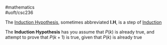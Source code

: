 #mathematics  
#uoft/csc236 

The [Induction Hypothesis](.md), sometimes abbreviated **I.H**, is a step of [Induction](Induction.md)

The **Induction Hypothesis** has you assume that $P(k)$ is already true, and attempt to prove that $P(k+1)$ is true, given that $P(k)$ is already true